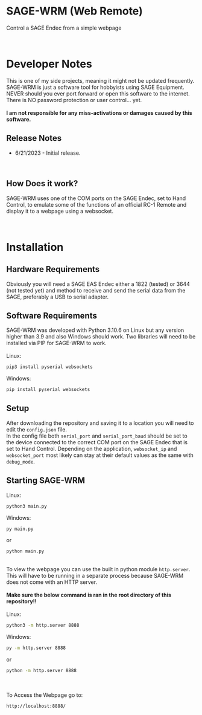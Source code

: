 # SAGE-WRM (Web Remote)
 Control a SAGE Endec from a simple webpage

<br />

# Developer Notes
 This is one of my side projects, meaning it might not be updated frequently. SAGE-WRM is just a software tool for hobbyists using SAGE Equipment. NEVER should you ever port forward or open this software to the internet. There is NO password protection or user control… yet.
\
\
**I am not responsible for any miss-activations or damages caused by this software.**

## Release Notes
- 6/21/2023 - Initial release.

<br />

## How Does it work?
 SAGE-WRM uses one of the COM ports on the SAGE Endec, set to Hand Control, to emulate some of the functions of an official RC-1 Remote and display it to a webpage using a websocket.

<br />

# Installation 

## Hardware Requirements
 Obviously you will need a SAGE EAS Endec either a 1822 (tested) or 3644 (not tested yet) and method to receive and send the serial data from the SAGE, preferably a USB to serial adapter.

## Software Requirements
 SAGE-WRM was developed with Python 3.10.6 on Linux but any version higher than 3.9 and also Windows should work. Two libraries will need to be installed via PIP for SAGE-WRM to work.
\
\
 Linux:
 ```bash
 pip3 install pyserial websockets
 ```

 Windows:
 ```bash
 pip install pyserial websockets
 ```

## Setup
 After downloading the repository and saving it to a location you will need to edit the `config.json` file.
\
In the config file both `serial_port` and `serial_port_baud` should be set to the device connected to the correct COM port on the SAGE Endec that is set to Hand Control. Depending on the application, `websocket_ip` and `websocket_port` most likely can stay at their default values as the same with `debug_mode`.

## Starting SAGE-WRM
 Linux:
 ```bash
 python3 main.py
 ```

 Windows:
 ```bash
 py main.py
 ```
 or
  ```bash
 python main.py
 ```
\
  To view the webpage you can use the built in python module `http.server`. This will have to be running in a separate process because SAGE-WRM does not come with an HTTP server. 
  \
  \
  **Make sure the below command is ran in the root directory of this repository!!**
  \
  \
  Linux:
 ```bash
 python3 -m http.server 8888
 ```

 Windows:
 ```bash
 py -m http.server 8888
 ```
 or
  ```bash
 python -m http.server 8888
 ```
\
\
To Access the Webpage go to:
```
http://localhost:8888/
```
